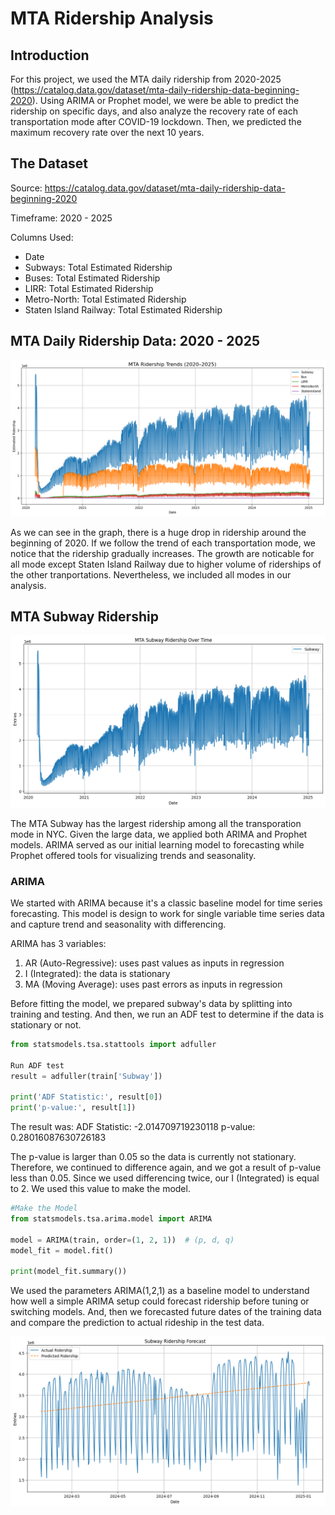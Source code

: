# MTA Ridership Analysis
## Introduction
For this project, we used the MTA daily ridership from 2020-2025 (https://catalog.data.gov/dataset/mta-daily-ridership-data-beginning-2020). Using ARIMA or Prophet model, we were be able to predict the ridership on specific days, and also analyze the recovery rate of each transportation mode after COVID-19 lockdown. Then, we predicted the maximum recovery rate over the next 10 years.

## The Dataset
Source: https://catalog.data.gov/dataset/mta-daily-ridership-data-beginning-2020

Timeframe: 2020 - 2025

Columns Used:
- Date
- Subways: Total Estimated Ridership
- Buses: Total Estimated Ridership
- LIRR: Total Estimated Ridership
- Metro-North: Total Estimated Ridership
- Staten Island Railway: Total Estimated Ridership

## MTA Daily Ridership Data: 2020 - 2025
![MTA Ridership Overview](visualizations/all_data.png)

As we can see in the graph, there is a huge drop in ridership around the beginning of 2020. If we follow the trend of each transportation mode, we notice that the ridership gradually increases. The growth are noticable for all mode except Staten Island Railway due to higher volume of riderships of the other tranportations. Nevertheless, we included all modes in our analysis.


## MTA Subway Ridership
![MTA Subway Ridership](visualizations/subway_ridership.png)

The MTA Subway has the largest ridership among all the transporation mode in NYC. Given the large data, we applied both ARIMA and Prophet models. ARIMA served as our initial learning model to forecasting while Prophet offered tools for visualizing trends and seasonality.

### ARIMA
We started with ARIMA because it's a classic baseline model for time series forecasting. This model is design to work for single variable time series data and capture trend and seasonality with differencing.

ARIMA has 3 variables:
1) AR (Auto-Regressive): uses past values as inputs in regression
2) I (Integrated): the data is stationary
3) MA (Moving Average): uses past errors as inputs in regression

Before fitting the model, we prepared subway's data by splitting into training and testing. And then,
we run an ADF test to determine if the data is stationary or not.
```python
from statsmodels.tsa.stattools import adfuller

Run ADF test
result = adfuller(train['Subway'])

print('ADF Statistic:', result[0])
print('p-value:', result[1])
```

The result was:
ADF Statistic: -2.014709719230118
p-value: 0.28016087630726183

The p-value is larger than 0.05 so the data is currently not stationary. Therefore, we continued to difference again, and we got a result of p-value less than 0.05. Since we used differencing twice, our I (Integrated) is equal to 2. We used this value to make the model.
```python
#Make the Model
from statsmodels.tsa.arima.model import ARIMA

model = ARIMA(train, order=(1, 2, 1))  # (p, d, q)
model_fit = model.fit()

print(model_fit.summary())
```
We used the parameters ARIMA(1,2,1) as a baseline model to understand how well a simple ARIMA setup could forecast ridership before tuning or switching models. And, then we forecasted future dates of the training data and compare the prediction to actual rideship in the test data.

![MTA Subway ARIMA Prediction](visualizations/arima121.png)

